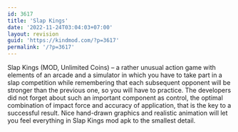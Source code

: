 ```yaml
---
id: 3617
title: 'Slap Kings'
date: '2022-11-24T03:04:03+07:00'
layout: revision
guid: 'https://kindmod.com/?p=3617'
permalink: '/?p=3617'
---
```


Slap Kings (MOD, Unlimited Coins) – a rather unusual action game with elements of an arcade and a simulator in which you have to take part in a slap competition while remembering that each subsequent opponent will be stronger than the previous one, so you will have to practice. The developers did not forget about such an important component as control, the optimal combination of impact force and accuracy of application, that is the key to a successful result. Nice hand-drawn graphics and realistic animation will let you feel everything in Slap Kings mod apk to the smallest detail.